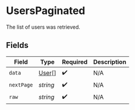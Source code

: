 # UsersPaginated

The list of users was retrieved.


## Fields

| Field                                 | Type                                  | Required                              | Description                           |
| ------------------------------------- | ------------------------------------- | ------------------------------------- | ------------------------------------- |
| `data`                                | [User](../../models/shared/user.md)[] | :heavy_check_mark:                    | N/A                                   |
| `nextPage`                            | *string*                              | :heavy_check_mark:                    | N/A                                   |
| `raw`                                 | *string*                              | :heavy_check_mark:                    | N/A                                   |